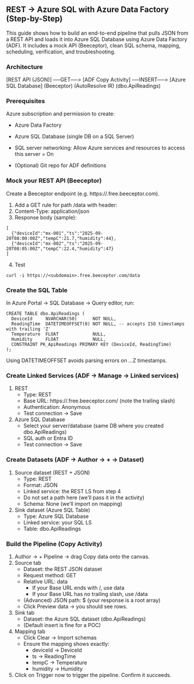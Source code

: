 ## REST → Azure SQL with Azure Data Factory (Step-by-Step)

This guide shows how to build an end-to-end pipeline that pulls JSON from a REST API and loads it into Azure SQL Database using Azure Data Factory (ADF). It includes a mock API (Beeceptor), clean SQL schema, mapping, scheduling, verification, and troubleshooting.

### Architecture
[REST API (JSON)] ──GET──> [ADF Copy Activity] ──INSERT──> [Azure SQL Database]
              (Beeceptor)                     (AutoResolve IR)           (dbo.ApiReadings)
              
### Prerequisites
Azure subscription and permission to create:
- Azure Data Factory
+ Azure SQL Database (single DB on a SQL Server)
* SQL server networking: Allow Azure services and resources to access this server = On
- (Optional) Git repo for ADF definitions

### Mock your REST API (Beeceptor)
Create a Beeceptor endpoint (e.g. https://<subdomain>.free.beeceptor.com).
1. Add a GET rule for path /data with header:
2. Content-Type: application/json
3. Response body (sample):
```
[
  {"deviceId":"mx-001","ts":"2025-09-20T08:00:00Z","tempC":21.7,"humidity":44},
  {"deviceId":"mx-002","ts":"2025-09-20T08:05:00Z","tempC":22.4,"humidity":47}
]
```
4. Test
```
curl -i https://<subdomain>.free.beeceptor.com/data
```

### Create the SQL Table
In Azure Portal → SQL Database → Query editor, run:
```
CREATE TABLE dbo.ApiReadings (
  DeviceId     NVARCHAR(50)      NOT NULL,
  ReadingTime  DATETIMEOFFSET(0) NOT NULL, -- accepts ISO timestamps with trailing 'Z'
  Temperature  FLOAT             NULL,
  Humidity     FLOAT             NULL,
  CONSTRAINT PK_ApiReadings PRIMARY KEY (DeviceId, ReadingTime)
);
```
Using DATETIMEOFFSET avoids parsing errors on ...Z timestamps.

### Create Linked Services (ADF → Manage → Linked services)
1. REST
   - Type: REST
   - Base URL: https://<subdomain>.free.beeceptor.com/ (note the trailing slash)
   - Authentication: Anonymous
   - Test connection → Save
2. Azure SQL Database
   - Select your server/database (same DB where you created dbo.ApiReadings)
   - SQL auth or Entra ID
   - Test connection → Save
     
### Create Datasets (ADF → Author → + → Dataset)
1. Source dataset (REST + JSON)
   - Type: REST
   - Format: JSON
   - Linked service: the REST LS from step 4
   - Do not set a path here (we’ll pass it in the activity)
   - Schema: None (we’ll import on mapping)
2. Sink dataset (Azure SQL Table)
   - Type: Azure SQL Database
   - Linked service: your SQL LS
   - Table: dbo.ApiReadings
     
### Build the Pipeline (Copy Activity)
1. Author → + Pipeline → drag Copy data onto the canvas.
2. Source tab
   - Dataset: the REST JSON dataset
   - Request method: GET
   - Relative URL: data
     - If your Base URL ends with /, use data
     - If your Base URL has no trailing slash, use /data
   - (Advanced) JSON path: $ (your response is a root array)
   - Click Preview data → you should see rows.
3. Sink tab
   - Dataset: the Azure SQL dataset (dbo.ApiReadings)
   - (Default insert is fine for a POC)
4. Mapping tab
   - Click Clear → Import schemas
   - Ensure the mapping shows exactly:
     - deviceId → DeviceId
     - ts → ReadingTime
     - tempC → Temperature
     - humidity → Humidity
5. Click on Trigger now to trigger the pipeline. Confirm it succeeds.
